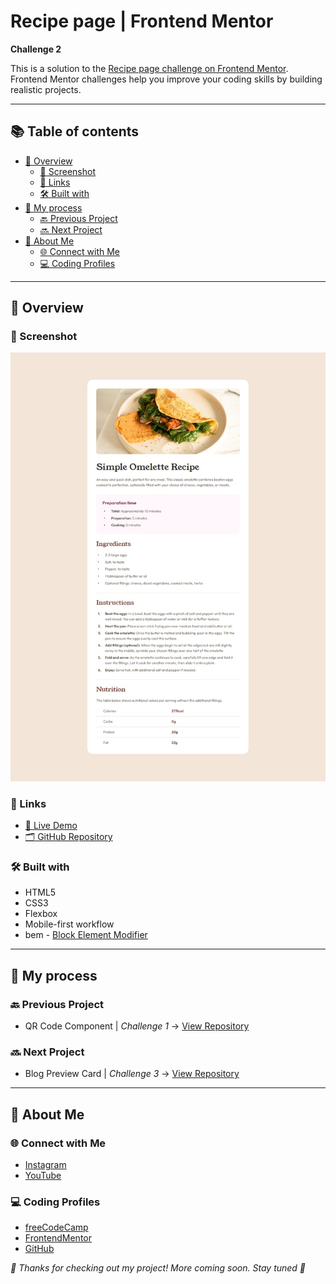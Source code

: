 # Recipe page | Frontend Mentor

**Challenge 2**

This is a solution to the [Recipe page challenge on Frontend Mentor](https://www.frontendmentor.io/challenges/recipe-page-KiTsR8QQKm). Frontend Mentor challenges help you improve your coding skills by building realistic projects. 

---

## 📚 Table of contents

- [🔎 Overview](#-overview)
  - [📸 Screenshot](#-screenshot)
  - [🔗 Links](#-links)
  - [🛠️ Built with](#️-built-with)
- [🧠 My process](#-my-process)
  - [🔙 Previous Project](#-previous-project)
  - [🔜 Next Project](#-next-project)
- [👤 About Me](#-about-me)
  - [🌐 Connect with Me](#-connect-with-me)
  - [💻 Coding Profiles](#-coding-profiles)

---

## 🔎 Overview

### 📸 Screenshot

![Live Preview Screenshot](./assets/images/screenshot/screenshot.jpg)

### 🔗 Links

  - [🔴 Live Demo](https://DalaScript.github.io/recipe-page/)
  - [🗂️ GitHub Repository](https://github.com/DalaScript/recipe-page)

### 🛠️ Built with

  - HTML5
  - CSS3
  - Flexbox
  - Mobile-first workflow
  - bem - [Block Element Modifier](https://getbem.com/introduction/)

---

## 🧠 My process

### 🔙 Previous Project

  - QR Code Component | *Challenge 1* → [View Repository](https://github.com/DalaScript/qr-code-component)

### 🔜 Next Project

  - Blog Preview Card | *Challenge 3* → [View Repository](https://github.com/DalaScript/blog-preview-card)

---

## 👤 About Me

### 🌐 Connect with Me

  - [Instagram](https://www.instagram.com/DalaScript)
  - [YouTube](https://www.youtube.com/@DalaScript)

### 💻 Coding Profiles

  - [freeCodeCamp](https://www.freecodecamp.org/DalaScript)
  - [FrontendMentor](https://www.frontendmentor.io/profile/DalaScript)
  - [GitHub](https://github.com/DalaScript)

*🙌 Thanks for checking out my project! More coming soon. Stay tuned 🚀*
